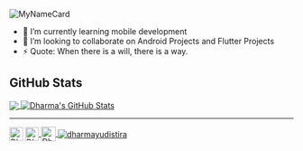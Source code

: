 ![MyNameCard](https://cardivo.vercel.app/api?name=Dharma%20Yudistira&description=Hi,%20I%27am%20a%20mobile%20developer%E2%9C%A8%20Nice%20to%20meet%20you%F0%9F%91%8B&image=https://avatars.githubusercontent.com/u/40027558?v=4&backgroundColor=%23ecf0f1&instagram=dharmayudistira_&linkedin=Dharma%20Yudistira%20Eka%20Putra&github=dharmayudistira&pattern=leaf&colorPattern=%23eaeaea)

- 🌱 I’m currently learning mobile development
- 👯 I’m looking to collaborate on Android Projects and Flutter Projects
- ⚡ Quote: When there is a will, there is a way.

## GitHub Stats
<a href="https://github.com/dharmayudistira">
  <img align="center" src="https://github-readme-stats.vercel.app/api/top-langs/?username=dharmayudistira&hide=java,html&title_color=ffffff&text_color=c9cacc&icon_color=2bbc8a&bg_color=1d1f21" />
</a>
<a href="https://github.com/dharmayudistira">
  <img align="center" src="https://github-readme-stats.vercel.app/api?username=dharmayudistira&show_icons=true&line_height=27&count_private=true&title_color=ffffff&text_color=c9cacc&icon_color=2bbc8a&bg_color=1d1f21" alt="Dharma's GitHub Stats" />
</a>

<hr>
<p align="center>          
  <a href="https://www.linkedin.com/in/dharmayudistira/">
    <img align="center" alt="Dharma Yudistira | Linkedin" width="24px" src="https://github.com/TheDudeThatCode/TheDudeThatCode/blob/master/Assets/Linkedin.svg" />
  </a>
  <a href="https://www.instagram.com/dharmayudistira_/">
    <img align="center" alt="Dharma Yudistira | Instagram" width="24px" src="https://github.com/TheDudeThatCode/TheDudeThatCode/blob/master/Assets/Instagram.svg" />
  </a>
  <a href="mailto:dharmayudistira2000@gmail.com">
    <img align="center" alt="Dharma Yudistira | Gmail" width="26px" src="https://github.com/TheDudeThatCode/TheDudeThatCode/blob/master/Assets/Gmail.svg" />
    <img align="center" src="https://komarev.com/ghpvc/?username=dharmayudistira&label=Profile%20views&color=0e75b6&style=flat" alt="dharmayudistira" />
  </a>
</p>
